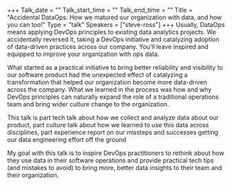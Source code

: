 +++
Talk_date = ""
Talk_start_time = ""
Talk_end_time = ""
Title = "Accidental DataOps: How we matured our organization with data, and how you can too!"
Type = "talk"
Speakers = ["steve-ross"]
+++
Usually, DataOps means applying DevOps principles to existing data analytics projects. We accidentally reversed it, taking a DevOps initiative and catalyzing adoption of data-driven practices across our company. You’ll leave inspired and equipped to improve your organization with ops data.

What started as a practical initiative to bring better reliability and visibility to our software product had the unexpected effect of catalyzing a transformation that helped our organization become more data-driven across the company. What we learned in the process was how and why DevOps principles can naturally expand the role of a traditional operations team and bring wider culture change to the organization.

This talk is part tech talk about how we collect and analyze data about our product, part culture talk about how we learned to use this data across disciplines, part experience report on our missteps and successes getting our data engineering effort off the ground

My goal with this talk is to inspire DevOps practitioners to rethink about how they use data in their software operations and provide practical tech tips (and mistakes to avoid) to bring more, better data insights to their team and their organization.

